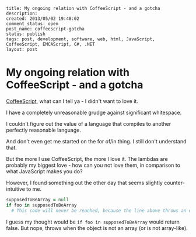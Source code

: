 ```
title: My ongoing relation with CoffeeScript - and a gotcha
description:
created: 2013/05/02 19:48:02
comment_status: open
post_name: coffeescript-gotcha
status: publish
tags: post, development, software, web, html, JavaScript, CoffeeScript, EMCAScript, C#, .NET
layout: post
```
# My ongoing relation with CoffeeScript - and a gotcha
[CoffeeScript](http://coffeescript.org/), what can I tell ya - I didn't want to love it.

I have a completely unreasonable grudge against significant whitespace.

I couldn't figure out the value of a language that compiles to another perfectly reasonable language.

And don't even get me started on the for of/in thing. I still don't understand that.

But the more I use CoffeeScript, the more I love it. The lambdas are probably my biggest love - how can you not love them, in comparison to what JavaScript makes you do?

However, I found something out the other day that seems slightly counter-intuitive to me.

``` coffeescript
supposedToBeArray = null
if foo in supposedToBeArray
  # This code will never be reached, because the line above throws an exception.
```

I guess my thought would be `if foo in supposedToBeArray` would return false. But nope, throws when the object is not an array (or is not array-like).
